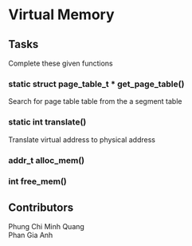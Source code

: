 # Virtual Memory
## Tasks
Complete these given functions
### static struct page_table_t * get_page_table(<parameters>)
Search for page table table from the a segment table
### static int translate(<parameters>)
Translate virtual address to physical address
### addr_t alloc_mem(<parameters>)
### int free_mem(<parameters>)
## Contributors
Phung Chi Minh Quang
<br />Phan Gia Anh